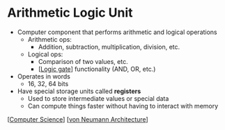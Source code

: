 # Arithmetic Logic Unit

- Computer component that performs arithmetic and logical operations
  - Arithmetic ops:
    - Addition, subtraction, multiplication, division, etc.
  - Logical ops:
    - Comparison of two values, etc.
    - [[Logic gate]] functionality (AND, OR, etc.)
- Operates in words
  - 16, 32, 64 bits
- Have special storage units called **registers**
  - Used to store intermediate values or special data
  - Can compute things faster without having to interact with memory

[[Computer Science]] [[von Neumann Architecture]]

[//begin]: # "Autogenerated link references for markdown compatibility"
[Logic gate]: logic-gate "Logic Gates"
[Computer Science]: computer-science "Computer Science"
[von Neumann Architecture]: von-neumann-architecture "von Neumann Architecture"
[//end]: # "Autogenerated link references"